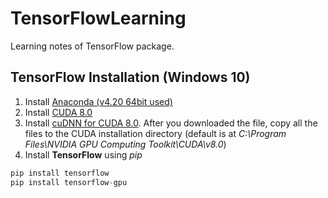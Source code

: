 # TensorFlowLearning
Learning notes of TensorFlow package.

## TensorFlow Installation (Windows 10)
1. Install [Anaconda (v4.20 64bit used)](https://www.continuum.io/downloads)
2. Install [CUDA 8.0](https://developer.nvidia.com/cuda-downloads)
3. Install [cuDNN for CUDA 8.0](https://developer.nvidia.com/cudnn). After you downloaded the file, copy all the files to the CUDA installation directory (default is at *C:\Program Files\NVIDIA GPU Computing Toolkit\CUDA\v8.0*)
4. Install **TensorFlow** using *pip*
```python
pip install tensorflow
pip install tensorflow-gpu
```

